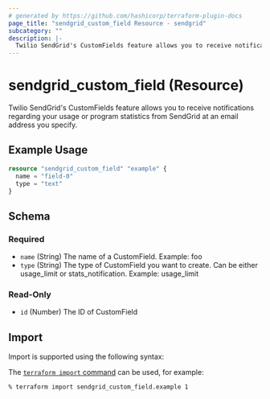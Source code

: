 ```yaml
---
# generated by https://github.com/hashicorp/terraform-plugin-docs
page_title: "sendgrid_custom_field Resource - sendgrid"
subcategory: ""
description: |-
  Twilio SendGrid's CustomFields feature allows you to receive notifications regarding your usage or program statistics from SendGrid at an email address you specify.
---
```


# sendgrid_custom_field (Resource)

Twilio SendGrid's CustomFields feature allows you to receive notifications regarding your usage or program statistics from SendGrid at an email address you specify.

## Example Usage

```terraform
resource "sendgrid_custom_field" "example" {
  name = "field-0"
  type = "text"
}
```

<!-- schema generated by tfplugindocs -->
## Schema

### Required

- `name` (String) The name of a CustomField. Example: foo
- `type` (String) The type of CustomField you want to create. Can be either usage_limit or stats_notification. Example: usage_limit

### Read-Only

- `id` (Number) The ID of CustomField

## Import

Import is supported using the following syntax:

The [`terraform import` command](https://developer.hashicorp.com/terraform/cli/commands/import) can be used, for example:

```shell
% terraform import sendgrid_custom_field.example 1
```
